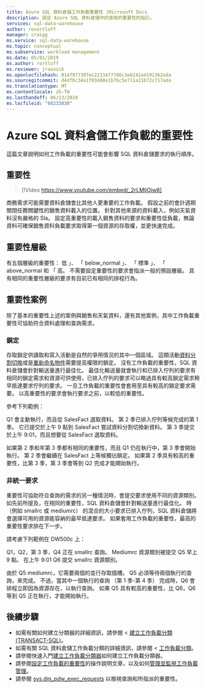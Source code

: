 ```yaml
---
title: Azure SQL 資料倉儲工作負載重要性 |Microsoft Docs
description: 設定 Azure SQL 資料倉儲中的查詢的重要性的指引。
services: sql-data-warehouse
author: ronortloff
manager: craigg
ms.service: sql-data-warehouse
ms.topic: conceptual
ms.subservice: workload management
ms.date: 05/01/2019
ms.author: rortloff
ms.reviewer: jrasnick
ms.openlocfilehash: 0147977307ec22134777d6c3e8242a4191362ada
ms.sourcegitcommit: d4dfbc34a1f03488e1b7bc5e711a11b72c717ada
ms.translationtype: MT
ms.contentlocale: zh-TW
ms.lasthandoff: 06/13/2019
ms.locfileid: "66233830"
---
```

# <a name="azure-sql-data-warehouse-workload-importance"></a>Azure SQL 資料倉儲工作負載的重要性

這篇文章說明如何工作負載的重要性可能會影響 SQL 資料倉儲要求的執行順序。

## <a name="importance"></a>重要性

> [!Video https://www.youtube.com/embed/_2rLMljOjw8]

商務需求可能需要資料倉儲會比其他人更重要的工作負載。  假設之前的會計週期關閉任務關鍵性的銷售資料載入的位置。  針對其他來源的資料載入，例如天氣資料沒有嚴格的 Sla。   設定高重要性的載入銷售資料的要求和重要性低負載，無論資料可確保銷售資料負載要求取得第一個資源的存取權，並更快速完成。

## <a name="importance-levels"></a>重要性層級

有五個層級的重要性： 低 」、 「 below_normal 」、 「 標準 」、 「 above_normal 和 「 高。  不需要設定重要性的要求會指派一般的預設層級。  具有相同的重要性層級的要求有目前已有相同的排程行為。

## <a name="importance-scenarios"></a>重要性案例

除了基本的重要性上述的案例與銷售和天氣資料，還有其他案例，其中工作負載重要性可協助符合資料處理和查詢需求。

### <a name="locking"></a>鎖定

存取鎖定供讀取和寫入活動是自然的爭用情況的其中一個區域。  這類活動[資料分割切換](/azure/sql-data-warehouse/sql-data-warehouse-tables-partition)或是[重新命名物件](/sql/t-sql/statements/rename-transact-sql)需要提高權限的鎖定。  沒有工作負載的重要性，SQL 資料倉儲會針對輸送量進行最佳化。  最佳化輸送量就會執行和已排入佇列的要求有相同的鎖定需求和資源可供使用，已排入佇列的要求可以略過具有較高鎖定需求稍早抵達要求佇列的要求。  一旦工作負載的重要性會套用至具有較高的鎖定要求需要。 以高重要性的要求會執行要求之前，以較低的重要性。

參考下列範例：

Q1 會主動執行，而且從 SalesFact 選取資料。
第 2 季已排入佇列等候完成的第 1 季。  它已提交於上午 9 點到 SalesFact 嘗試資料分割切換新資料。
第 3 季提交於上午 9:01，而且想要從 SalesFact 選取資料。

如果第 2 季和年第 3 季都有相同的重要性，而且 Q1 仍在執行中，第 3 季會開始執行。 第 2 季會繼續在 SalesFact 上等候獨佔鎖定。  如果第 2 季具有較高的重要性，比第 3 季，第 3 季會等到 Q2 完成才能開始執行。

### <a name="non-uniform-requests"></a>非統一要求

重要性可協助符合查詢的需求的另一種情況時，會提交要求使用不同的資源類別。  如先前所提及，在相同的重要性，SQL 資料倉儲會針對輸送量進行最佳化。  時 （例如 smallrc 或 mediumrc） 的混合的大小要求已排入佇列，SQL 資料倉儲將會選擇可用的資源能容納的最早抵達要求。  如果套用工作負載的重要性，最高的重要性要求排在下一步。
  
請考慮下列範例在 DW500c 上：

Q1，Q2，第 3 季，Q4 正在 smallrc 查詢。
Mediumrc 資源類別被提交 Q5 早上 9 點。
在上午 9:01 Q6 提交 smallrc 資源類別。

由於 Q5 mediumrc，它需要兩個的並行存取插槽。  Q5 必須等待兩個執行的查詢，來完成。  不過，當其中一個執行的查詢 （第 1 季-第 4 季） 完成時，Q6 會排程立即因為資源存在，以執行查詢。  如果 Q5 具有較高的重要性，比 Q6，Q6 等到 Q5 正在執行，才能開始執行。

## <a name="next-steps"></a>後續步驟

- 如需有關如何建立分類器的詳細資訊，請參閱 <<c0> [ 建立工作負載分類 (TRANSACT-SQL)](https://docs.microsoft.com/sql/t-sql/statements/create-workload-classifier-transact-sql)。  
- 如需有關 SQL 資料倉儲工作負載分類的詳細資訊，請參閱 <<c0> [ 工作負載分類](sql-data-warehouse-workload-classification.md)。  
- 請參閱快速入門[建立工作負載分類器](quickstart-create-a-workload-classifier-tsql.md)如何建立工作負載分類器。
- 請參閱[設定工作負載的重要性](sql-data-warehouse-how-to-configure-workload-importance.md)的操作說明文章，以及如何[管理並監視工作負載管理](sql-data-warehouse-how-to-manage-and-monitor-workload-importance.md)。
- 請參閱 [sys.dm_pdw_exec_requests](/sql/relational-databases/system-dynamic-management-views/sys-dm-pdw-exec-requests-transact-sql) 以檢視查詢和所指派的重要性。
